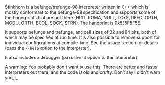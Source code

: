 Stinkhorn is a befunge/trefunge-98 interpreter written in C++ which is mostly conformant to the befunge-98 specification and supports some of the fingerprints that are out there (HRTI, ROMA, NULL, TOYS, REFC, ORTH, MODU, ORTH, BOOL, SOCK, STRN). The handprint is 0x5E5F5F5E.

It supports befunge and trefunge, and cell sizes of 32 and 64 bits, both of which may be specified at run time. It is also possible to remove support for individual configurations at compile-time. See the usage section for details (pass the `--help` option to the interpreter).

It also includes a debugger (pass the `-d` option to the interpreter).

A warning: You probably don't want to use this. There are better and faster interpreters out there, and the code is old and crufty. Don't say I didn't warn you_!_
